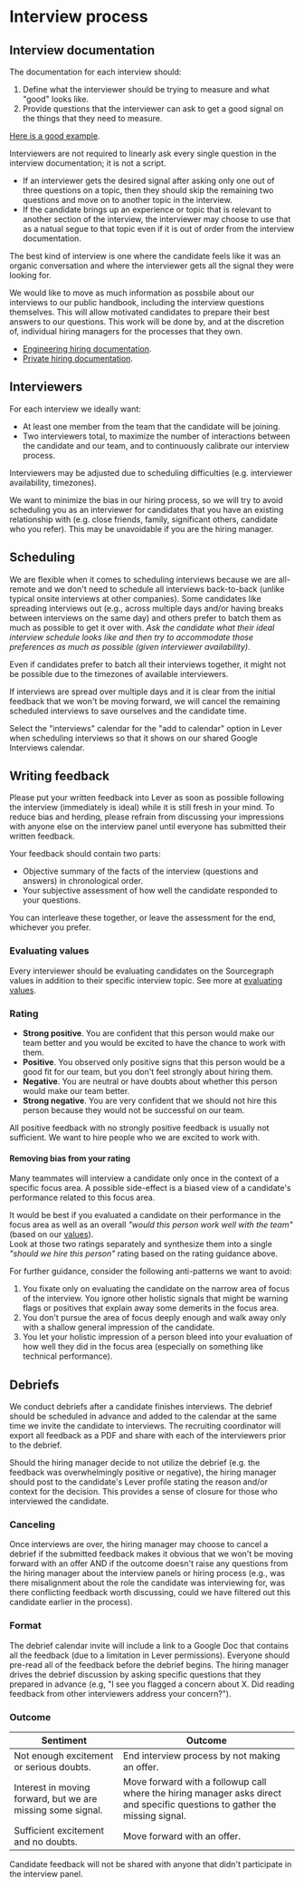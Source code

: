 # Interview process

## Interview documentation

The documentation for each interview should:

1. Define what the interviewer should be trying to measure and what "good" looks like.
2. Provide questions that the interviewer can ask to get a good signal on the things that they need to measure.

[Here is a good example](../../engineering/hiring/engineering-leadership.md).

Interviewers are not required to linearly ask every single question in the interview documentation; it is not a script.

- If an interviewer gets the desired signal after asking only one out of three questions on a topic, then they should skip the remaining two questions and move on to another topic in the interview.
- If the candidate brings up an experience or topic that is relevant to another section of the interview, the interviewer may choose to use that as a natual segue to that topic even if it is out of order from the interview documentation.

The best kind of interview is one where the candidate feels like it was an organic conversation and where the interviewer gets all the signal they were looking for.

We would like to move as much information as possbile about our interviews to our public handbook, including the interview questions themselves. This will allow motivated candidates to prepare their best answers to our questions. This work will be done by, and at the discretion of, individual hiring managers for the processes that they own.

- [Engineering hiring documentation](../../engineering/hiring/index.md).
- [Private hiring documentation](https://github.com/sourcegraph/interviews).

## Interviewers

For each interview we ideally want:

- At least one member from the team that the candidate will be joining.
- Two interviewers total, to maximize the number of interactions between the candidate and our team, and to continuously calibrate our interview process.

Interviewers may be adjusted due to scheduling difficulties (e.g. interviewer availability, timezones).

We want to minimize the bias in our hiring process, so we will try to avoid scheduling you as an interviewer for candidates that you have an existing relationship with (e.g. close friends, family, significant others, candidate who you refer). This may be unavoidable if you are the hiring manager.

## Scheduling

We are flexible when it comes to scheduling interviews because we are all-remote and we don't need to schedule all interviews back-to-back (unlike typical onsite interviews at other companies). Some candidates like spreading interviews out (e.g., across multiple days and/or having breaks between interviews on the same day) and others prefer to batch them as much as possible to get it over with. *Ask the candidate what their ideal interview schedule looks like and then try to accommodate those preferences as much as possible (given interviewer availability)*.

Even if candidates prefer to batch all their interviews together, it might not be possible due to the timezones of available interviewers.

If interviews are spread over multiple days and it is clear from the initial feedback that we won't be moving forward, we will cancel the remaining scheduled interviews to save ourselves and the candidate time.

Select the "interviews" calendar for the "add to calendar" option in Lever when scheduling interviews so that it shows on our shared Google Interviews calendar. 

## Writing feedback

Please put your written feedback into Lever as soon as possible following the interview (immediately is ideal) while it is still fresh in your mind. To reduce bias and herding, please refrain from discussing your impressions with anyone else on the interview panel until everyone has submitted their written feedback.

Your feedback should contain two parts:

- Objective summary of the facts of the interview (questions and answers) in chronological order.
- Your subjective assessment of how well the candidate responded to your questions.

You can interleave these together, or leave the assessment for the end, whichever you prefer.

### Evaluating values

Every interviewer should be evaluating candidates on the Sourcegraph values in addition to their specific interview topic. See more at [evaluating values](evaluating_values.md).

### Rating

- **Strong positive**. You are confident that this person would make our team better and you would be excited to have the chance to work with them.
- **Positive**. You observed only positive signs that this person would be a good fit for our team, but you don't feel strongly about hiring them.
- **Negative**. You are neutral or have doubts about whether this person would make our team better.
- **Strong negative**. You are very confident that we should not hire this person because they would not be successful on our team.

All positive feedback with no strongly positive feedback is usually not sufficient. We want to hire people who we are excited to work with.

#### Removing bias from your rating

Many teammates will interview a candidate only once in the context of a specific focus area. A possible side-effect is a biased view of a candidate's performance related to this focus area.  

It would be best if you evaluated a candidate on their performance in the focus area as well as an overall _"would this person work well with the team"_ (based on our [values](evaluating_values.md)).  
Look at those two ratings separately and synthesize them into a single _"should we hire this person"_ rating based on the rating guidance above. 

For further guidance, consider the following anti-patterns we want to avoid:

1. You fixate only on evaluating the candidate on the narrow area of focus of the interview. You ignore other holistic signals that might be warning flags or positives that explain away some demerits in the focus area.
2. You don't pursue the area of focus deeply enough and walk away only with a shallow general impression of the candidate.
3. You let your holistic impression of a person bleed into your evaluation of how well they did in the focus area (especially on something like technical performance).

## Debriefs

We conduct debriefs after a candidate finishes interviews. The debrief should be scheduled in advance and added to the calendar at the same time we invite the candidate to interviews. The recruiting coordinator will export all feedback as a PDF and share with each of the interviewers prior to the debrief.

Should the hiring manager decide to not utilize the debrief (e.g. the feedback was overwhelmingly positive or negative), the hiring manager should post to the candidate's Lever profile stating the reason and/or context for the decision. This provides a sense of closure for those who interviewed the candidate.

### Canceling

Once interviews are over, the hiring manager may choose to cancel a debrief if the submitted feedback makes it obvious that we won't be moving forward with an offer AND if the outcome doesn't raise any questions from the hiring manager about the interview panels or hiring process (e.g., was there misalignment about the role the candidate was interviewing for, was there conflicting feedback worth discussing, could we have filtered out this candidate earlier in the process).  

### Format

The debrief calendar invite will include a link to a Google Doc that contains all the feedback (due to a limitation in Lever permissions). Everyone should pre-read all of the feedback before the debrief begins. The hiring manager drives the debrief discussion by asking specific questions that they prepared in advance (e.g, "I see you flagged a concern about X. Did reading feedback from other interviewers address your concern?").

### Outcome

| Sentiment                                | Outcome                                                                                                                             |
| ---------------------------------------- | ----------------------------------------------------------------------------------------------------------------------------------- |
| Not enough excitement or serious doubts. | End interview process by not making an offer.                                                                                       |
| Interest in moving forward, but we are missing some signal. | Move forward with a followup call where the hiring manager asks direct and specific questions to gather the missing signal. |
| Sufficient excitement and no doubts.     | Move forward with an offer.                                                                                                         |

Candidate feedback will not be shared with anyone that didn't participate in the interview panel.
